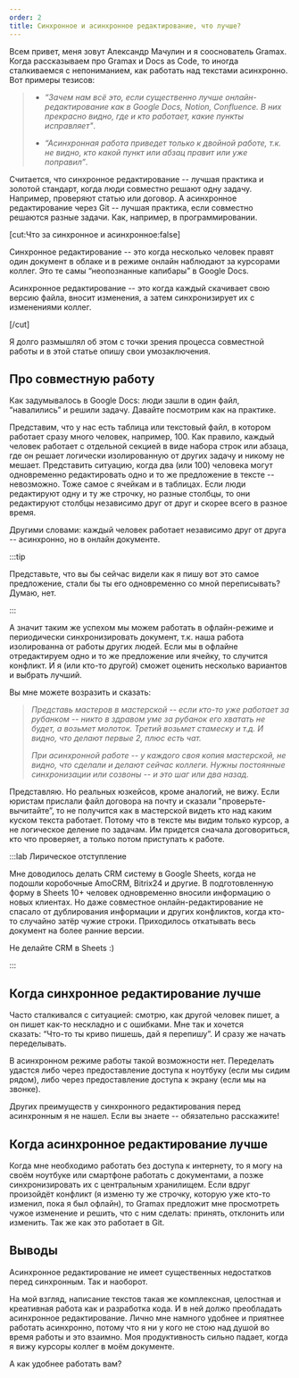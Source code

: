 ```yaml
---
order: 2
title: Синхронное и асинхронное редактирование, что лучше?
---
```


Всем привет, меня зовут Александр Мачулин и я сооснователь Gramax. Когда рассказываем про Gramax и Docs as Code, то иногда сталкиваемся с непониманием, как работать над текстами асинхронно. Вот примеры тезисов:

> -  *“Зачем нам всё это, если существенно лучше онлайн-редактирование как в Google Docs, Notion, Confluence. В них прекрасно видно, где и кто работает, какие пункты исправляет"*.
>
> -  *“Асинхронная работа приведет только к двойной работе, т.к. не видно, кто какой пункт или абзац правит или уже поправил”*.

Считается, что синхронное редактирование -- лучшая практика и золотой стандарт, когда люди совместно решают одну задачу. Например, проверяют статью или договор. А асинхронное редактирование через Git -- лучшая практика, если совместно решаются разные задачи. Как, например, в программировании.

[cut:Что за синхронное и асинхронное:false]

Синхронное редактирование -- это когда несколько человек правят один документ в облаке и в режиме онлайн наблюдают за курсорами коллег. Это те самы “неопознанные капибары” в Google Docs.

Асинхронное редактирование -- это когда каждый скачивает свою версию файла, вносит изменения, а затем синхронизирует их с изменениями коллег.

[/cut]

Я долго размышлял об этом с точки зрения процесса совместной работы и в этой статье опишу свои умозаключения.

## Про совместную работу

Как задумывалось в Google Docs: люди зашли в один файл, “навалились” и решили  задачу. Давайте посмотрим как на практике.

Представим, что у нас есть таблица или текстовый файл, в котором работает сразу много человек, например, 100. Как правило, каждый человек работает с отдельной секцией в виде набора строк или абзаца, где он решает логически изолированную от других задачу и никому не мешает. Представить ситуацию, когда два (или 100) человека могут одновременно редактировать одно и то же предложение в тексте -- невозможно. Тоже самое с ячейкам и в таблицах. Если люди редактируют одну и ту же строчку, но разные столбцы, то они редактируют столбцы независимо друг от друг и скорее всего в разное время.

Другими словами: каждый человек работает независимо друг от друга -- асинхронно, но в онлайн документе.

:::tip 

Представьте, что вы бы сейчас видели как я пишу вот это самое предложение, стали бы ты его одновременно со мной переписывать? Думаю, нет.

:::

А значит таким же успехом мы можем работать в офлайн-режиме и периодически синхронизировать документ, т.к. наша работа изолированна от работы других людей. Если мы в офлайне отредактируем одно и то же предложение или ячейку, то случится конфликт. И я (или кто-то другой) сможет оценить несколько вариантов и выбрать лучший.

Вы мне можете возразить и сказать:

> *Представь мастеров в мастерской -- если кто-то уже работает за рубанком -- никто в здравом уме за рубанок его хватать не будет, а возьмет молоток. Третий возьмет стамеску и т.д. И видно, что делают первые 2, плюс есть чат.*
>
> *При асинхронной работе -- у каждого своя копия мастерской, не видно, что сделали и делают сейчас коллеги. Нужны постоянные синхронизации или созвоны -- и это шаг или два назад.*

Представляю. Но реальных юзкейсов, кроме аналогий, не вижу. Если юристам прислали файл договора на почту и сказали "проверьте-вычитайте”, то не получится как в мастерской видеть кто над каким куском текста работает. Потому что в тексте мы видим только курсор, а не логическое деление по задачам. Им придется сначала договориться, кто что проверяет, а только потом приступать к работе.

:::lab Лирическое отступление

Мне доводилось делать CRM систему в Google Sheets, когда не подошли коробочные AmoCRM, Bitrix24 и другие. В подготовленную форму в Sheets 10+ человек одновременно вносили информацию о новых клиентах. Но даже совместное онлайн-редактирование не спасало от дублирования информации и других конфликтов, когда кто-то случайно затёр чужие строки. Приходилось откатывать весь документ на более ранние версии.

Не делайте CRM в Sheets :)

:::

## Когда синхронное редактирование лучше

Часто сталкивался с ситуацией: смотрю, как другой человек пишет, а он пишет как-то нескладно и с ошибками. Мне так и хочется сказать: “Что-то ты криво  пишешь, дай я перепишу”. И сразу же начать переделывать.

В асинхронном режиме работы такой возможности нет. Переделать удастся либо через предоставление доступа к ноутбуку (если мы сидим рядом), либо через предоставление доступа к экрану (если мы на звонке).

Других преимуществ у синхронного редактирования перед асинхронным я не нашел. Если вы знаете -- обязательно расскажите!

## Когда асинхронное редактирование лучше

Когда мне необходимо работать без доступа к интернету, то я могу на своём ноутбуке или смартфоне работать с документами, а позже синхронизировать их с центральным хранилищем. Если вдруг произойдёт конфликт (я изменю ту же строчку, которую уже кто-то изменил, пока я был офлайн), то Gramax предложит мне просмотреть чужое изменение и решить, что с ним сделать: принять, отклонить или изменить. Так же как это работает в Git.

## Выводы

Асинхронное редактирование не имеет существенных недостатков перед синхронным. Так и наоборот.

На мой взгляд, написание текстов такая же комплексная, целостная и креативная работа как и разработка кода. И в ней должо преобладать асинхронное редактирование. Лично мне намного удобнее и приятнее работать асинхронно, потому что я ни у кого не стою над душой во время работы и это взаимно. Моя продуктивность сильно падает, когда я вижу курсоры коллег в моём документе.

А как удобнее работать вам?
